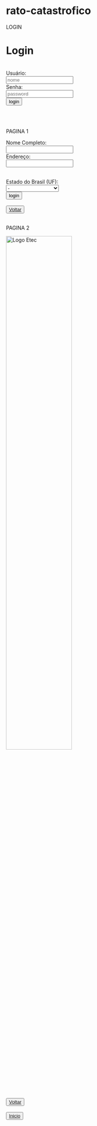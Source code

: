 # rato-catastrofico

LOGIN

<!DOCTYPE html>
<html lang="en">
<head>
    <meta charset="UTF-8">
    <meta http-equiv="X-UA-Compatible" content="IE=edge">
    <meta name="viewport" content="width=device-width, initial-scale=1.0">
    <title>Apreciadores de passarinhos</title>
    <link rel="icon" type="image/png" href="/casal-de-passarinhos-cambacica-cod-858-madrinha.jpg"/>
</head>
<body>
    <h1>Login</h1> <br>
    <form action="pag1.html">
    <label>Usuário:</label><br>
    <input type="text" id="fname" name="fname" placeholder="nome"><br>
    <label>Senha:</label><br>
    <input type="password" id="lname" name="pwd" placeholder="password"> <br>
    <input type="submit" value="login">
  </form> <br><br>
</body>
</html>

PAGINA 1

<!DOCTYPE html>
<html lang="en">
<head>
    <meta charset="UTF-8">
    <meta http-equiv="X-UA-Compatible" content="IE=edge">
    <meta name="viewport" content="width=device-width, initial-scale=1.0">
    <title>Pagina 1</title>
</head>
<body>
    <form action="pag2.html">
        <label for="fname">Nome Completo:</label><br>
        <input type="text" id="fname" name="fname"><br>
        <label for="lname">Endereço:</label><br>
        <input type="text" id="lname" name="lname">
      </form> <br>
      <label for="Estado">Estado do Brasil (UF):</label> <br>
      <select name="Estado" id="Estado">
        <option value="-">-</option>
        <option value="AC">Acre</option>
        <option value="AL">Alagoas</option>
        <option value="AP">Amapá</option>
        <option value="AM">Amazonas</option>
        <option value="BA">Bahia</option>
        <option value="CE">Ceará</option>
        <option value="DF">Distrito Federal</option>
        <option value="ES">Espírito Santo</option>
        <option value="GO">Goiás</option>
        <option value="MA">Maranhão</option>
        <option value="MT">Mato Grosso</option>
        <option value="MS">Mato Grosso do Sul</option>
        <option value="MG">Minas Gerais</option>
        <option value="PA">Pará</option>
        <option value="PB">Paraíba</option>
        <option value="PR">Paraná</option>
        <option value="PE">Pernambuco</option>
        <option value="PI">Piauí</option>
        <option value="RJ">Rio de Janeiro</option>
        <option value="RN">Rio Grande do Norte</option>
        <option value="RS">Rio Grande do Sul</option>
        <option value="RO">Rondônia</option>
        <option value="RR">Roraima</option>
        <option value="SC">Santa Catarina</option>
        <option value="SP">São Paulo</option>
        <option value="SE">Sergipe</option>
        <option value="TO">Tocantins</option>
        <option value="EX">Estrangeiro</option>
      </select> <br>
      <input type="submit" value="login"> <br> <br>
      <button><a href="http://127.0.0.1:5500/index.html">Voltar</a></button> <br><br>
</body>
</html>

PAGINA 2

<!DOCTYPE html>
<html lang="en">
<head>
    <meta charset="UTF-8">
    <meta http-equiv="X-UA-Compatible" content="IE=edge">
    <meta name="viewport" content="width=device-width, initial-scale=1.0">
    <title>Pagina2</title>
</head>
<body>
    <img src="/Imagens/Etec Logo.png" alt="Logo Etec" width="60%" height="60%"> <br> <br>
    <button><a href="http://127.0.0.1:5500/pag1.html">Voltar</a></button> <br><br>
    <button><a href="http://127.0.0.1:5500/index.html">Inicio</a></button>
</body>
</html>
